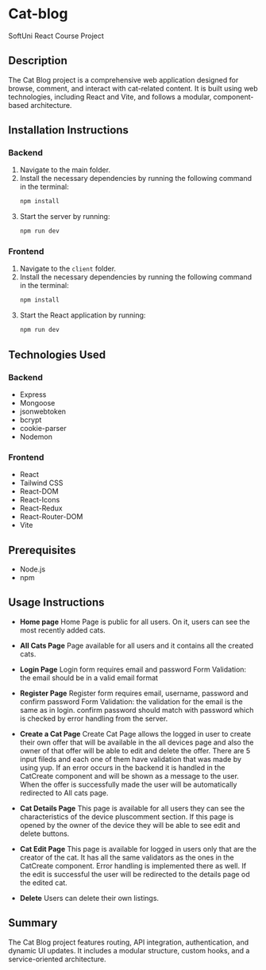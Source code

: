 # Cat-blog
SoftUni React Course Project

## Description

The Cat Blog project is a comprehensive web application designed for browse, comment, and interact with cat-related content. It is built using  web technologies, including React and Vite, and follows a modular, component-based architecture.

## Installation Instructions

### Backend
1. Navigate to the main folder.
2. Install the necessary dependencies by running the following command in the terminal:
   ```bash
   npm install
   ```
3. Start the server by running:
   ```bash
   npm run dev
   ```

### Frontend
1. Navigate to the `client` folder.
2. Install the necessary dependencies by running the following command in the terminal:
   ```bash
   npm install
   ```
3. Start the React application by running:
   ```bash
   npm run dev
   ```

## Technologies Used

### Backend
- Express
- Mongoose
- jsonwebtoken
- bcrypt
- cookie-parser
- Nodemon

### Frontend
- React
- Tailwind CSS
- React-DOM
- React-Icons
- React-Redux
- React-Router-DOM
- Vite 

## Prerequisites

- Node.js
- npm

## Usage Instructions

- **Home page** 
 Home Page is public for all users. On it, users can see the most recently added cats.

- **All Cats Page**
Page available for all users and it contains all the created cats.

- **Login Page**
 Login form requires email and password
  Form Validation:
the email should be in a valid email format

- **Register Page**
 Register form requires email, username, password and confirm password
  Form Validation:
the validation for the email is the same as in login.
confirm password should match with password which is checked by error handling from the server.

- **Create a Cat Page**
 Create Cat Page allows the logged in user to create their own offer that will be available in the all devices page and also the owner of that offer will be able to edit and delete the offer. There are 5 input fileds and each one of them have validation that was made by using yup. If an error occurs in the backend it is handled in the CatCreate component and will be shown as a message to the user. When the offer is successfully made the user will be automatically redirected to All cats page.

- **Cat Details Page**
  This page is available for all users they can see the characteristics of the device pluscomment section. If this page is opened by the owner of the device they will be able to see edit and delete buttons.

- **Cat Edit Page**
 This page is available for logged in users only that are the creator of the cat. It has all the same validators as the ones in the CatCreate component. Error handling is implemented there as well. If the edit is successful the user will be redirected to the details page od the edited cat.

- **Delete**
  Users can delete their own listings.
  
## Summary

The Cat Blog project features routing, API integration, authentication, and dynamic UI updates. It includes a modular structure, custom hooks, and a service-oriented architecture.